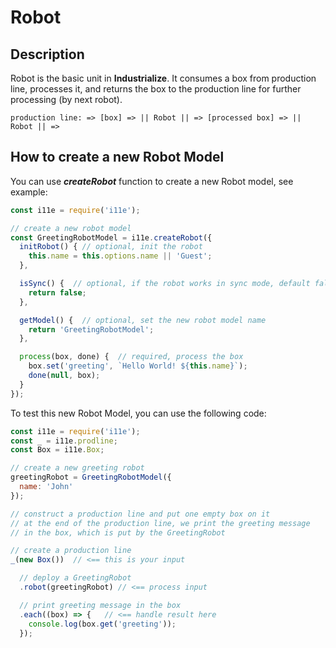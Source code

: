 # Robot

## Description
Robot is the basic unit in **Industrialize**. It consumes a box from production line, processes it, and returns the box to the production line for further processing (by next robot).

````
production line: => [box] => || Robot || => [processed box] => || Robot || =>
````

## How to create a new Robot Model

You can use ***createRobot*** function to create a new Robot model, see example:

````javascript
const i11e = require('i11e');

// create a new robot model
const GreetingRobotModel = i11e.createRobot({
  initRobot() { // optional, init the robot
    this.name = this.options.name || 'Guest';
  },

  isSync() {  // optional, if the robot works in sync mode, default false
    return false;
  },

  getModel() {  // optional, set the new robot model name
    return 'GreetingRobotModel';  
  },

  process(box, done) {  // required, process the box
    box.set('greeting', `Hello World! ${this.name}`);
    done(null, box);
  }
});
````

To test this new Robot Model, you can use the following code:
````javascript
const i11e = require('i11e');
const _ = i11e.prodline;
const Box = i11e.Box;

// create a new greeting robot
greetingRobot = GreetingRobotModel({
  name: 'John'
});

// construct a production line and put one empty box on it
// at the end of the production line, we print the greeting message
// in the box, which is put by the GreetingRobot

// create a production line
_(new Box())  // <== this is your input

  // deploy a GreetingRobot
  .robot(greetingRobot) // <== process input

  // print greeting message in the box
  .each((box) => {   // <== handle result here
    console.log(box.get('greeting'));
  });
````
